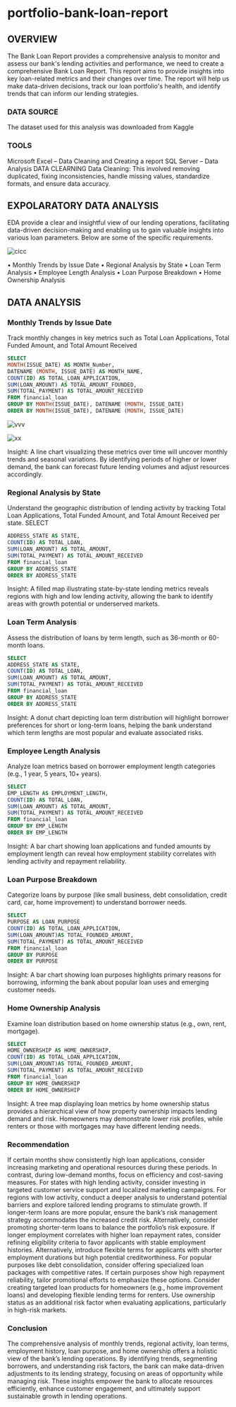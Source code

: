 # portfolio-bank-loan-report

## OVERVIEW
The Bank Loan Report provides a comprehensive analysis to monitor and assess our bank's lending activities and performance, we need to create a comprehensive Bank Loan Report. This report aims to provide insights into key loan-related metrics and their changes over time. The report will help us make data-driven decisions, track our loan portfolio's health, and identify trends that can inform our lending strategies.

### DATA SOURCE
The dataset used for this analysis was downloaded from Kaggle 
### TOOLS
Microsoft Excel – Data Cleaning and Creating a report
SQL Server – Data Analysis
DATA CLEARNING 
Data Cleaning: This involved removing duplicated, fixing inconsistencies, handle missing values, standardize formats, and ensure data accuracy.

## EXPOLARATORY DATA ANALYSIS
EDA provide a clear and insightful view of our lending operations, facilitating data-driven decision-making and enabling us to gain valuable insights into various loan parameters. Below are some of the specific requirements.


![cicc](https://github.com/user-attachments/assets/3a6500d7-87c5-43e6-9afc-bfc682b496a3)


•	Monthly Trends by Issue Date
•	Regional Analysis by State
•	Loan Term Analysis 
•	Employee Length Analysis 
•	Loan Purpose Breakdown 
•	Home Ownership Analysis

## DATA ANALYSIS
### Monthly Trends by Issue Date
Track monthly changes in key metrics such as Total Loan Applications, Total Funded Amount, and Total Amount Received
```sql
SELECT 
MONTH(ISSUE_DATE) AS MONTH_Number,
DATENAME (MONTH, ISSUE_DATE) AS MONTH_NAME,
COUNT(ID) AS TOTAL_LOAN_APPLICATION,
SUM(LOAN_AMOUNT) AS TOTAL_AMOUNT_FOUNDED,
SUM(TOTAL_PAYMENT) AS TOTAL_AMOUNT_RECEIVED
FROM financial_loan
GROUP BY MONTH(ISSUE_DATE), DATENAME (MONTH, ISSUE_DATE)
ORDER BY MONTH(ISSUE_DATE), DATENAME (MONTH, ISSUE_DATE)
```
![vvv](https://github.com/user-attachments/assets/607b89d8-9010-4ae5-b3cc-d0c19055d845)

![xx](https://github.com/user-attachments/assets/2b0af339-a2db-48d5-b930-e48265336e1c)


   Insight: A line chart visualizing these metrics over time will uncover monthly trends and seasonal variations. By identifying periods of higher or lower demand, the bank can forecast future lending volumes and adjust resources accordingly.

### Regional Analysis by State
Understand the geographic distribution of lending activity by tracking Total Loan Applications, Total Funded Amount, and Total Amount Received per state.
SELECT 
```sql
ADDRESS_STATE AS STATE,
COUNT(ID) AS TOTAL_LOAN,
SUM(LOAN_AMOUNT) AS TOTAL_AMOUNT,
SUM(TOTAL_PAYMENT) AS TOTAL_AMOUNT_RECEIVED
FROM financial_loan
GROUP BY ADDRESS_STATE
ORDER BY ADDRESS_STATE
```

Insight: A filled map illustrating state-by-state lending metrics reveals regions with high and low lending activity, allowing the bank to identify areas with growth potential or underserved markets.
   
   ### Loan Term Analysis 
   Assess the distribution of loans by term length, such as 36-month or 60-month loans.
```sql
SELECT 
ADDRESS_STATE AS STATE,
COUNT(ID) AS TOTAL_LOAN,
SUM(LOAN_AMOUNT) AS TOTAL_AMOUNT,
SUM(TOTAL_PAYMENT) AS TOTAL_AMOUNT_RECEIVED
FROM financial_loan
GROUP BY ADDRESS_STATE
ORDER BY ADDRESS_STATE
```

   Insight: A donut chart depicting loan term distribution will highlight borrower preferences for short or long-term loans, helping the bank understand which term lengths are most popular and evaluate associated risks.
   
### Employee Length Analysis 
  Analyze loan metrics based on borrower employment length categories (e.g., 1 year, 5 years, 10+ years).
```sql
SELECT
EMP_LENGTH AS EMPLOYMENT_LENGTH,
COUNT(ID) AS TOTAL_LOAN,
SUM(LOAN_AMOUNT) AS TOTAL_AMOUNT,
SUM(TOTAL_PAYMENT) AS TOTAL_AMOUNT_RECEIVED
FROM financial_loan
GROUP BY EMP_LENGTH 
ORDER BY EMP_LENGTH 
```

   Insight: A bar chart showing loan applications and funded amounts by employment length can reveal how employment stability correlates with lending activity and repayment reliability.
   
### Loan Purpose Breakdown 
   Categorize loans by purpose (like small business, debt consolidation, credit card, car, home improvement) to understand borrower needs.
```sql
SELECT 
PURPOSE AS LOAN_PURPOSE
COUNT(ID) AS TOTAL_LOAN_APPLICATION,
SUM(LOAN_AMOUNT)AS TOTAL_FOUNDED_AMOUNT,
SUM(TOTAL_PAYMENT) AS TOTAL_AMOUNT_RECEIVED
FROM financial_loan
GROUP BY PURPOSE
ORDER BY PURPOSE
```

   Insight: A bar chart showing loan purposes highlights primary reasons for borrowing, informing the bank about popular loan uses and emerging customer needs.

### Home Ownership Analysis
  Examine loan distribution based on home ownership status (e.g., own, rent, mortgage).
  
```sql
SELECT
HOME_OWNERSHIP AS HOME_OWNERSHIP,
COUNT(ID) AS TOTAL_LOAN_APPLICATION,
SUM(LOAN_AMOUNT)AS TOTAL_FOUNDED_AMOUNT,
SUM(TOTAL_PAYMENT) AS TOTAL_AMOUNT_RECEIVED
FROM financial_loan
GROUP BY HOME_OWNERSHIP
ORDER BY HOME_OWNERSHIP
```

 Insight: A tree map displaying loan metrics by home ownership status provides a hierarchical view of how property ownership impacts lending demand and risk. Homeowners may demonstrate lower risk profiles, while renters or those with mortgages may have different lending needs.

 ###  Recommendation
If certain months show consistently high loan applications, consider increasing marketing and operational resources during these periods. In contrast, during low-demand months, focus on efficiency and cost-saving measures.
For states with high lending activity, consider investing in targeted customer service support and localized marketing campaigns. For regions with low activity, conduct a deeper analysis to understand potential barriers and explore tailored lending programs to stimulate growth.
If longer-term loans are more popular, ensure the bank’s risk management strategy accommodates the increased credit risk. Alternatively, consider promoting shorter-term loans to balance the portfolio’s risk exposure.
If longer employment correlates with higher loan repayment rates, consider refining eligibility criteria to favor applicants with stable employment histories. Alternatively, introduce flexible terms for applicants with shorter employment durations but high potential creditworthiness.
For popular purposes like debt consolidation, consider offering specialized loan packages with competitive rates. If certain purposes show high repayment reliability, tailor promotional efforts to emphasize these options.
Consider creating targeted loan products for homeowners (e.g., home improvement loans) and developing flexible lending terms for renters. Use ownership status as an additional risk factor when evaluating applications, particularly in high-risk markets.

### Conclusion
The comprehensive analysis of monthly trends, regional activity, loan terms, employment history, loan purpose, and home ownership offers a holistic view of the bank’s lending operations. By identifying trends, segmenting borrowers, and understanding risk factors, the bank can make data-driven adjustments to its lending strategy, focusing on areas of opportunity while managing risk. These insights empower the bank to allocate resources efficiently, enhance customer engagement, and ultimately support sustainable growth in lending operations.

